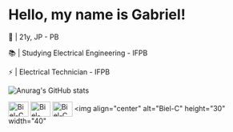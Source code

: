 # Hello, my name is Gabriel!

👤 | 21y, JP - PB

📚 | Studying Electrical Engineering - IFPB

⚡ | Electrical Technician - IFPB

![Anurag's GitHub stats](https://github-readme-stats.vercel.app/api?username=NWYxGabriel&theme=shadow_red&show_icons=true)

<img align="center" alt="Biel-C" height="30" width="40" src="https://cdn.jsdelivr.net/gh/devicons/devicon/icons/c/c-original.svg" /> <img align="center" alt="Biel-CSS" height="30" width="40" src="https://cdn.jsdelivr.net/gh/devicons/devicon/icons/cplusplus/cplusplus-original.svg" /> <img align="center" alt="Biel-C" height="30" width="40" src="https://cdn.jsdelivr.net/gh/devicons/devicon/icons/arduino/arduino-original.svg" /> <img align="center" alt="Biel-C" height="30" width="40" 
